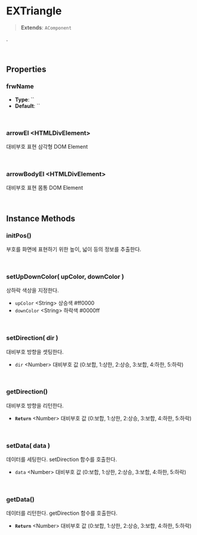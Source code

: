 # EXTriangle
> **Extends**: `AComponent`

.

<br/>

## Properties

### frwName



* **Type**: ``
* **Default**: ``

<br/>

### arrowEl \<HTMLDivElement>

대비부호 표현 삼각형 DOM Element

<br/>

### arrowBodyEl \<HTMLDivElement>

대비부호 표현 몸통 DOM Element

<br/>

<!-- 
### arrowH \<Number>

화살표 높이

<br/>

### headH \<Number>

헤드 높이

<br/>

### bodyH \<Number>

바디 높이

<br/> -->

## Instance Methods

### initPos()

부호를 화면에 표현하기 위한 높이, 넓이 등의 정보를 추출한다.

<br/>

### setUpDownColor( upColor, downColor )

상하락 색상을 지정한다.

* `upColor` \<String> 상승색 #ff0000
* `downColor` \<String> 하락색 #0000ff

<br/>

### setDirection( dir )

대비부호 방향을 셋팅한다.

* `dir` \<Number> 대비부호 값 (0:보합, 1:상한, 2:상승, 3:보합, 4:하한, 5:하락)

<br/>

### getDirection()

대비부호 방향을 리턴한다.

* **`Return`** \<Number> 대비부호 값 (0:보합, 1:상한, 2:상승, 3:보합, 4:하한, 5:하락)

<br/>

### setData( data )

데이터를 세팅한다. setDirection 함수를 호출한다.

* `data` \<Number> 대비부호 값 (0:보합, 1:상한, 2:상승, 3:보합, 4:하한, 5:하락)

<br/>

### getData()

데이터를 리턴한다. getDirection 함수를 호출한다.

* **`Return`** \<Number> 대비부호 값 (0:보합, 1:상한, 2:상승, 3:보합, 4:하한, 5:하락)

<br/>

<!-- 
### setQueryData( dataArr, keyArr, queryData )

파라미터로 넘어온 dataArr 값을 keyArr 의 정보를 참조하여 컴포넌트에 세팅한다. dataArr은 AQueryData 특정부분의 참조자이다. <br><br> ※ 자세한 구조 및 상세설명은 QuerySystem.pptx 참조

* `dataArr` \<Array> [ {key1:value, key2:value ...}, {}, ... ]
* `keyArr` \<Array> [ key1, key3, key10 ]
* `queryData` \<AQueryData> AQueryData의 전체 값, 필요시 참조

<br/>

### updatePosition()



<br/>

### getMappingCount()



<br/> -->
